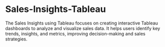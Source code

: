 # Sales-Insights-Tableau
The Sales Insights using  Tableau focuses on creating interactive Tableau dashboards to analyze and visualize sales data. It helps users identify key trends, insights, and metrics, improving decision-making and sales strategies.
